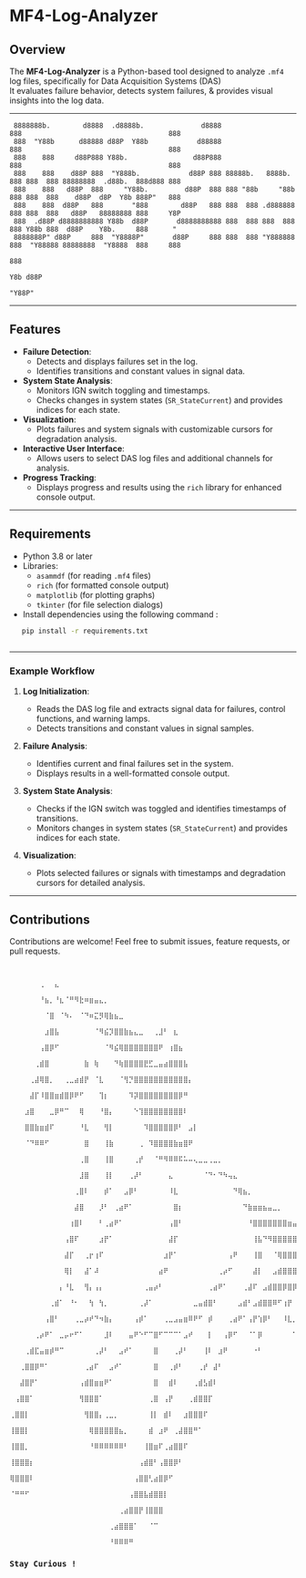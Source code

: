 # MF4-Log-Analyzer

## Overview
The **MF4-Log-Analyzer** is a Python-based tool designed to analyze `.mf4` log files, specifically for Data Acquisition Systems (DAS) <br>It evaluates failure behavior, detects system failures, & provides visual insights into the log data.

---

```
 8888888b.        d8888  .d8888b.              d8888                   888                                    888
 888  "Y88b      d88888 d88P  Y88b            d88888                   888                                    888
 888    888     d88P888 Y88b.                d88P888                   888                                    888
 888    888    d88P 888  "Y888b.            d88P 888 88888b.   8888b.  888 888  888 88888888  .d88b.  888d888 888
 888    888   d88P  888     "Y88b.         d88P  888 888 "88b     "88b 888 888  888    d88P  d8P  Y8b 888P"   888
 888    888  d88P   888       "888        d88P   888 888  888 .d888888 888 888  888   d88P   88888888 888     Y8P
 888  .d88P d8888888888 Y88b  d88P       d8888888888 888  888 888  888 888 Y88b 888  d88P    Y8b.     888      "
 8888888P" d88P     888  "Y8888P"       d88P     888 888  888 "Y888888 888  "Y88888 88888888  "Y8888  888     888
                                                                                888
                                                                           Y8b d88P
                                                                            "Y88P"
```
---
## Features
- **Failure Detection**:
  - Detects and displays failures set in the log.
  - Identifies transitions and constant values in signal data.
- **System State Analysis**:
  - Monitors IGN switch toggling and timestamps.
  - Checks changes in system states (`SR_StateCurrent`) and provides indices for each state.
- **Visualization**:
  - Plots failures and system signals with customizable cursors for degradation analysis.
- **Interactive User Interface**:
  - Allows users to select DAS log files and additional channels for analysis.
- **Progress Tracking**:
  - Displays progress and results using the `rich` library for enhanced console output.

---

## Requirements
- Python 3.8 or later
- Libraries:
  - `asammdf` (for reading `.mf4` files)
  - `rich` (for formatted console output)
  - `matplotlib` (for plotting graphs)
  - `tkinter` (for file selection dialogs)
- Install dependencies using the following command :
```bash
   pip install -r requirements.txt
   
```
---

### Example Workflow
1. **Log Initialization**:
   - Reads the DAS log file and extracts signal data for failures, control functions, and warning lamps.
   - Detects transitions and constant values in signal samples.

2. **Failure Analysis**:
   - Identifies current and final failures set in the system.
   - Displays results in a well-formatted console output.

3. **System State Analysis**:
   - Checks if the IGN switch was toggled and identifies timestamps of transitions.
   - Monitors changes in system states (`SR_StateCurrent`) and provides indices for each state.

4. **Visualization**:
   - Plots selected failures or signals with timestamps and degradation cursors for detailed analysis.

---

## Contributions
Contributions are welcome! Feel free to submit issues, feature requests, or pull requests.

```

                                                ⠀⠀⠀⠀⠀⠀⢀⠀⠀⣄⠀⠀⠀⠀⠀⠀⠀⠀⠀⠀⠀⠀⠀⠀⠀⠀⠀⠀⠀⠀⠀⠀⠀⠀⠀⠀⠀⠀⠀⠀⠀⠀⠀⠀⠀⠀⠀⠀⠀⠀⠀⠀⠀⠀⠀⠀⠀⠀⠀⠀⠀
                                                ⠀⠀⠀⠀⠀⠀⠘⣦⡀⠘⣆⠈⠛⠻⣗⠶⣶⣤⣄⡀⠀⠀⠀⠀⠀⠀⠀⠀⠀⠀⠀⠀⠀⠀⠀⠀⠀⠀⠀⠀⠀⠀⠀⠀⠀⠀⠀⠀⠀⠀⠀⠀⠀⠀⠀⠀⠀⠀⠀⠀⠀
                                                ⠀⠀⠀⠀⠀⠀⠀⠈⣿⠀⠈⠳⠄⠀⠈⠙⠶⣍⡻⢿⣷⣦⣀⠀⠀⠀⠀⠀⠀⠀⠀⠀⠀⠀⠀⠀⠀⠀⠀⠀⠀⠀⠀⠀⠀⠀⠀⠀⠀⠀⠀⠀⠀⠀⠀⠀⠀⠀⠀⠀⠀
                                                ⠀⠀⠀⠀⠀⠀⠀⣰⣿⣧⠀⠀⠀⠀⠀⠀⠀⠈⠻⣮⡹⣿⣿⣷⣦⣄⣀⠀⠀⢀⣸⠃⠀⣆⠀⠀⠀⠀⠀⠀⠀⠀⠀⠀⠀⠀⠀⠀⠀⠀⠀⠀⠀⠀⠀⠀⠀⠀⠀⠀⠀
                                                ⠀⠀⠀⠀⠀⠀⢠⣿⡿⠋⠀⠀⠀⠀⠀⠀⠀⠀⠀⠈⠻⣮⢿⣿⣿⣿⣿⣿⣿⣿⠟⠀⢰⣿⣦⠀⠀⠀⠀⠀⠀⠀⠀⠀⠀⠀⠀⠀⠀⠀⠀⠀⠀⠀⠀⠀⠀⠀⠀⠀⠀
                                                ⠀⠀⠀⠀⠀⢀⣾⣿⠀⠀⠀⠀⠀⠀⠀⣷⠀⢷⠀⠀⠀⠙⢷⣿⣿⣿⣿⣟⣋⣀⣤⣴⣿⣿⣿⣧⠀⠀⠀⠀⠀⠀⠀⠀⠀⠀⠀⠀⠀⠀⠀⠀⠀⠀⠀⠀⠀⠀⠀⠀⠀
                                                ⠀⠀⠀⠀⢀⣼⢿⣿⡀⠀⠀⢀⣀⣴⣾⡟⠀⠈⣇⠀⠀⠀⠈⢻⡙⣿⣿⣿⣿⣿⣿⣿⣿⣿⣿⣿⡄⠀⠀⠀⠀⠀⠀⠀⠀⠀⠀⠀⠀⠀⠀⠀⠀⠀⠀⠀⠀⠀⠀⠀⠀
                                                ⠀⠀⠀⠀⣼⡏⠸⣿⣿⣶⣾⣿⡿⠟⠋⠀⠀⠀⢹⡆⠀⠀⠀⠀⠹⡽⣿⣿⣿⣿⣿⣿⣿⣿⡿⠛⠀⠀⠀⠀⠀⠀⠀⠀⠀⠀⠀
                                                ⠀⠀⠀⣰⣿⠀⠀⠀⣀⡿⠛⠉⠀⠀⢿⠀⠀⠀⠘⣿⡄⠀⠀⠀⠀⠑⢹⣿⣿⣿⣿⣿⣿⣿⣿⠇⠀⠀⠀⠀⠀⠀⠀⠀⠀⠀⠀⠀⠀⠀⠀⠀⠀⠀⠀⠀⠀⠀⠀⠀⠀
                                                ⠀⠀⠀⣿⣿⣷⣶⣾⠏⠀⠀⠀⠀⠀⠘⣇⠀⠀⠀⢻⡇⠀⠀⠀⠀⠀⠀⠹⣿⣿⣿⣿⣿⡿⠃⠀⣠⡇⠀⠀⠀⠀⠀⠀⠀⠀⠀⠀⠀⠀⠀⠀⠀⠀⠀⠀⠀⠀⠀⠀⠀
                                                ⠀⠀⠀⠈⠙⠿⠿⠋⠀⠀⠀⠀⠀⠀⠀⣿⠀⠀⠀⢸⣷⠀⠀⠀⠀⠀⢀⠀⠹⣿⣿⣿⣿⣷⣶⣿⠟⠀⠀⠀⠀⠀⠀⠀⠀⠀⠀⠀⠀⠀⠀⠀⠀⠀⠀⠀⠀⠀⠀⠀⠀
                                                ⠀⠀⠀⠀⠀⠀⠀⠀⠀⠀⠀⠀⠀⠀⢀⣿⠀⠀⠀⢸⣿⠀⠀⠀⠀⢀⡞⠀⠀⠈⠛⠻⠿⠿⠯⠥⠤⢄⣀⣀⢀⣀⡀⠀⠀⠀⠀⠀⠀⠀⠀⠀⠀⠀⠀⠀⠀⠀⠀⠀⠀
                                                ⠀⠀⠀⠀⠀⠀⠀⠀⠀⠀⠀⠀⠀⠀⣸⣿⠀⠀⠀⢸⡇⠀⠀⠀⢀⡼⠃⠀⠀⠀⠀⠀⣄⠀⠀⠀⠀⠀⠀⠈⠙⠂⠙⠳⢤⣄⠀⠀⠀⠀⠀⠀⠀⠀⠀⠀⠀⠀⠀⠀⠀
                                                ⠀⠀⠀⠀⠀⠀⠀⠀⠀⠀⠀⠀⠀⢀⣿⠇⠀⠀⠀⡾⠁⠀⠀⣠⡿⠃⠀⠀⠀⠀⠀⠀⠸⣇⠀⠀⠀⠀⠀⠀⠀⠀⠀⠀⠀⠙⢿⣦⡀⠀⠀⠀⠀⠀⠀⠀⠀⠀⠀⠀⠀
                                                ⠀⠀⠀⠀⠀⠀⠀⠀⠀⠀⠀⠀⠀⣼⣿⠀⠀⠀⡸⠃⠀⢀⣴⠟⠁⠀⠀⠀⠀⠀⠀⠀⠀⣿⡆⠀⠀⠀⠀⠀⠀⠀⠀⠀⠀⠀⠀⠙⣷⣶⣶⣦⣤⣀⡀⠀⠀⠀⠀⠀⠀
                                                ⠀⠀⠀⠀⠀⠀⠀⠀⠀⠀⠀⠀⢰⣿⠇⠀⠀⠀⠃⢀⣴⠟⠁⠀⠀⠀⠀⠀⠀⠀⠀⠀⢠⣿⠃⠀⠀⠀⠀⠀⠀⠀⠀⠀⠀⠀⠀⠀⠘⣿⣿⣿⣿⣿⣿⣿⣶⣤⡀⠀⠀
                                                ⠀⠀⠀⠀⠀⠀⠀⠀⠀⠀⠀⢠⣿⠏⠀⠀⠀⠀⣰⡟⠁⠀⠀⠀⠀⠀⠀⠀⠀⠀⠀⠀⣼⡏⠀⠀⠀⠀⠀⠀⠀⠀⠀⠀⠀⠀⠀⠀⠀⢸⣧⠙⠻⣿⣿⣿⣿⣿⣿⣦⡀
                                                ⠀⠀⠀⠀⠀⠀⠀⠀⠀⠀⠀⣼⡏⠀⠀⢀⡖⢰⠏⠀⠀⠀⠀⠀⠀⠀⠀⠀⠀⠀⠀⣰⡟⠁⠀⠀⠀⠀⠀⠀⠀⠀⠀⠀⢠⠟⠀⠀⠀⢸⣿⠀⠀⠈⢿⣿⣿⣿⣿⣿⡿
                                                ⠀⠀⠀⠀⠀⠀⠀⠀⠀⠀⠀⢿⡇⠀⠀⣼⠁⠼⠀⠀⠀⠀⠀⠀⠀⠀⠀⠀⠀⠀⣴⠟⠀⠀⠀⠀⠀⠀⠀⠀⠀⠀⢀⡴⠋⠀⠀⠀⠀⣼⡇⠀⠀⣠⣾⣿⣿⣿⣿⠟⠀
                                                ⠀⠀⠀⠀⠀⠀⠀⠀⠀⠀⡄⠘⣇⠀⠀⢻⡄⢠⡄⠀⠀⠀⠀⠀⠀⠀⠀⢀⣤⡴⠃⠀⠀⠀⠀⠀⠀⠀⠀⠀⢀⣴⠟⠁⠀⠀⠀⢀⣼⠏⠀⣠⣾⣿⣿⡿⣿⡿⠁⠀⠀
                                                ⠀⠀⠀⠀⠀⠀⠀⠀⢀⣾⠁⠀⠘⠂⠀⠀⢳⠀⢳⡀⠀⠀⠀⠀⠀⠀⢀⡼⠁⠀⠀⠀⠀⠀⠀⠀⠀⣀⣤⣾⣿⠃⠀⠀⠀⠀⣠⣾⠃⣠⣾⣿⣿⠿⠋⢰⡟⠀⠀⠀⠀
                                                ⠀⠀⠀⠀⠀⠀⠀⢠⣿⠃⠀⠀⠀⢀⣀⡴⠞⠙⠲⣷⡄⠀⠀⠀⠀⢠⡾⠁⠀⠀⠀⢀⣀⣠⣤⣶⠿⠟⠋⠀⡾⠀⠀⠀⢀⣴⠟⠁⢠⡟⢱⡿⠃⠀⠀⠸⣇⡀⠀⠀⠀
                                                ⠀⠀⠀⠀⠀⢀⡴⠟⠁⠀⣀⡤⠖⠋⠁⠀⠀⠀⠀⣸⠇⠀⠀⠀⣤⠟⠑⠋⠉⣿⠋⠉⠉⠉⠁⣠⠞⠀⠀⠀⡇⠀⠀⢠⡿⠋⠀⠀⠈⠁⡿⠀⠀⠀⠀⠀⠀⠁⠀⠀⠀
                                                ⠀⠀⠀⢀⣾⣏⣤⣶⡾⠛⠉⠀⠀⠀⠀⠀⠀⢀⡼⠃⠀⠀⣠⠞⠁⠀⠀⠀⠀⣿⠀⠀⠀⢀⡼⠃⠀⠀⠀⢸⠇⠀⣰⠟⠀⠀⠀⠀⠀⠐⠃⠀⠀⠀⠀⠀⠀⠀⠀⠀⠀
                                                ⠀⠀⢀⣿⣿⡿⠛⠁⠀⠀⠀⠀⠀⠀⠀⢀⣴⠏⠀⠀⣠⠞⠁⠀⠀⠀⠀⠀⠀⣿⠀⠀⢀⡾⠃⠀⠀⠀⢀⡞⠀⣼⠃⠀⠀⠀⠀⠀⠀⠀⠀⠀⠀⠀⠀⠀⠀⠀⠀⠀⠀
                                                ⠀⠀⣼⣿⡟⠁⠀⠀⠀⠀⠀⠀⠀⠀⢠⣾⣿⣶⣶⠟⠁⠀⠀⠀⠀⠀⠀⠀⠀⣿⠀⠀⣾⠇⠀⠀⠀⢀⣾⣣⣾⠇⠀⠀⠀⠀⠀⠀⠀⠀⠀⠀⠀⠀⠀⠀⠀⠀⠀⠀⠀
                                                ⠀⢠⣿⣿⠁⠀⠀⠀⠀⠀⠀⠀⠀⠀⢻⣿⣿⣿⠁⠀⠀⠀⠀⠀⠀⠀⠀⠀⢀⣿⠀⢠⡟⠀⠀⠀⢀⣾⣿⣿⡏⠀⠀⠀⠀⠀⠀⠀⠀⠀⠀⠀⠀⠀⠀⠀⠀⠀⠀⠀⠀
                                                ⢀⣿⣿⡇⠀⠀⠀⠀⠀⠀⠀⠀⠀⠀⠀⢻⣿⣿⡄⢀⣀⡀⠀⠀⠀⠀⠀⠀⢸⡇⠀⣾⠇⠀⠀⣰⣿⣿⣿⠏⠀⠀⠀⠀⠀⠀⠀⠀⠀⠀⠀⠀⠀⠀⠀⠀⠀⠀⠀⠀⠀
                                                ⢸⣿⣿⡇⠀⠀⠀⠀⠀⠀⠀⠀⠀⠀⠀⠀⢿⣿⣿⣿⣿⣿⣦⡀⠀⠀⠀⠀⣾⠀⣰⠟⠀⢀⣼⣿⣿⠛⠁⠀⠀⠀⠀⠀⠀⠀⠀⠀⠀⠀⠀⠀⠀⠀⠀⠀⠀⠀⠀⠀⠀
                                                ⢸⣿⣿⡀⠀⠀⠀⠀⠀⠀⠀⠀⠀⠀⠀⠀⠘⠿⠿⠿⠿⠿⠿⠃⠀⠀⠀⢸⣿⣶⠏⢀⣴⣿⣿⠏⠀⠀⠀⠀⠀⠀⠀⠀⠀⠀⠀⠀⠀⠀⠀⠀⠀⠀⠀⠀⠀⠀⠀⠀⠀
                                                ⢸⣿⣿⣿⡆⠀⠀⠀⠀⠀⠀⠀⠀⠀⠀⠀⠀⠀⠀⠀⠀⠀⠀⠀⠀⠀⢠⣾⣿⠃⢠⣿⣿⡿⠃⠀⠀⠀⠀⠀⠀⠀⠀⠀⠀⠀⠀⠀⠀⠀⠀⠀⠀⠀⠀⠀⠀⠀⠀⠀⠀
                                                ⢿⣿⣿⣿⠇⠀⠀⠀⠀⠀⠀⠀⠀⠀⠀⠀⠀⠀⠀⠀⠀⠀⠀⠀⠀⢠⣿⣿⢃⣴⣿⡿⠋⠀⠀⠀⠀⠀⠀⠀⠀⠀⠀⠀⠀⠀⠀⠀⠀⠀⠀⠀⠀⠀⠀⠀⠀⠀⠀⠀⠀
                                                ⠈⠛⠛⠋⠀⠀⠀⠀⠀⠀⠀⠀⠀⠀⠀⠀⠀⠀⠀⠀⠀⠀⠀⠀⢠⣿⣿⣧⣾⣿⣿⡇⠀⠀⠀⠀⠀⠀⠀⠀⠀⠀⠀⠀⠀⠀⠀⠀⠀⠀⠀⠀⠀⠀⠀⠀⠀⠀⠀⠀⠀
                                                ⠀⠀⠀⠀⠀⠀⠀⠀⠀⠀⠀⠀⠀⠀⠀⠀⠀⠀⠀⠀⠀⠀⢀⣴⣿⣿⡟⢸⣿⣿⣿⠀⠀⠀⠀⠀⠀⠀⠀⠀⠀⠀⠀⠀⠀⠀⠀⠀⠀⠀⠀⠀⠀⠀⠀⠀⠀⠀⠀⠀⠀
                                                ⠀⠀⠀⠀⠀⠀⠀⠀⠀⠀⠀⠀⠀⠀⠀⠀⠀⠀⠀⠀⢀⣴⣿⣿⣿⠁⠀⠀⠈⠉⠀⠀⠀⠀⠀⠀⠀⠀⠀⠀⠀⠀⠀⠀⠀⠀⠀⠀⠀⠀⠀⠀⠀⠀⠀⠀⠀⠀⠀⠀⠀
                                                ⠀⠀⠀⠀⠀⠀⠀⠀⠀⠀⠀⠀⠀⠀⠀⠀⠀⠀⠀⠀⠘⠿⠿⠿⠛⠀⠀⠀⠀⠀⠀⠀⠀⠀⠀⠀⠀⠀⠀⠀⠀⠀⠀⠀⠀⠀⠀⠀⠀⠀⠀⠀⠀⠀⠀⠀⠀⠀⠀⠀⠀

```

### `Stay Curious !`


   


                      

